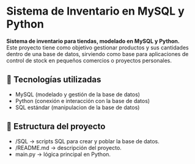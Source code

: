 # Sistema de Inventario en MySQL y Python

**Sistema de inventario para tiendas, modelado en MySQL y Python.**  
Este proyecto tiene como objetivo gestionar productos y sus cantidades dentro de una base de datos, sirviendo como base para aplicaciones de control de stock en pequeños comercios o proyectos personales.

## 🧱 Tecnologías utilizadas

- MySQL (modelado y gestión de la base de datos)
- Python (conexión e interacción con la base de datos)
- SQL estándar (manipulacion de la base de datos)

## 📁 Estructura del proyecto
- /SQL  →  scripts SQL para crear y poblar la base de datos.
- /README.md  →  descripción del proyecto.
- main.py  →  lógica principal en Python.
